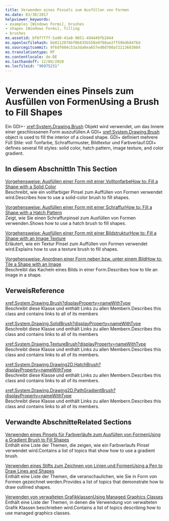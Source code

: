 ```yaml
---
title: Verwenden eines Pinsels zum Ausfüllen von Formen
ms.date: 03/30/2017
helpviewer_keywords:
- examples [Windows Forms], brushes
- shapes [Windows Forms], filling
- brushes
ms.assetid: bf8f7fff-5a90-41e8-9051-494449fb2844
ms.openlocfilehash: bb8112076bf0b835b558a9f88ae2ff59bdb8476d
ms.sourcegitcommit: 9f6df084c53a3da0ea657ed0d708a72213683084
ms.translationtype: MT
ms.contentlocale: de-DE
ms.lasthandoff: 12/09/2020
ms.locfileid: "96975231"
---
```

# <a name="using-a-brush-to-fill-shapes"></a><span data-ttu-id="e45c2-102">Verwenden eines Pinsels zum Ausfüllen von Formen</span><span class="sxs-lookup"><span data-stu-id="e45c2-102">Using a Brush to Fill Shapes</span></span>
<span data-ttu-id="e45c2-103">Ein GDI+- <xref:System.Drawing.Brush> Objekt wird verwendet, um das Innere einer geschlossenen Form auszufüllen.</span><span class="sxs-lookup"><span data-stu-id="e45c2-103">A GDI+ <xref:System.Drawing.Brush> object is used to fill the interior of a closed shape.</span></span> <span data-ttu-id="e45c2-104">GDI+ definiert mehrere Füll Stile: voll Tonfarbe, Schraffurmuster, Bildtextur und Farbverlauf.</span><span class="sxs-lookup"><span data-stu-id="e45c2-104">GDI+ defines several fill styles: solid color, hatch pattern, image texture, and color gradient.</span></span>  
  
## <a name="in-this-section"></a><span data-ttu-id="e45c2-105">In diesem Abschnitt</span><span class="sxs-lookup"><span data-stu-id="e45c2-105">In This Section</span></span>  
 [<span data-ttu-id="e45c2-106">Vorgehensweise: Ausfüllen einer Form mit einer Volltonfarbe</span><span class="sxs-lookup"><span data-stu-id="e45c2-106">How to: Fill a Shape with a Solid Color</span></span>](how-to-fill-a-shape-with-a-solid-color.md)  
 <span data-ttu-id="e45c2-107">Beschreibt, wie ein vollfarbiger Pinsel zum Auffüllen von Formen verwendet wird.</span><span class="sxs-lookup"><span data-stu-id="e45c2-107">Describes how to use a solid-color brush to fill shapes.</span></span>  
  
 [<span data-ttu-id="e45c2-108">Vorgehensweise: Ausfüllen einer Form mit einer Schraffur</span><span class="sxs-lookup"><span data-stu-id="e45c2-108">How to: Fill a Shape with a Hatch Pattern</span></span>](how-to-fill-a-shape-with-a-hatch-pattern.md)  
 <span data-ttu-id="e45c2-109">Zeigt, wie Sie einen Schraffurpinsel zum Ausfüllen von Formen verwenden.</span><span class="sxs-lookup"><span data-stu-id="e45c2-109">Shows how to use a hatch brush to fill shapes.</span></span>  
  
 [<span data-ttu-id="e45c2-110">Vorgehensweise: Ausfüllen einer Form mit einer Bildstruktur</span><span class="sxs-lookup"><span data-stu-id="e45c2-110">How to: Fill a Shape with an Image Texture</span></span>](how-to-fill-a-shape-with-an-image-texture.md)  
 <span data-ttu-id="e45c2-111">Erläutert, wie ein Textur Pinsel zum Auffüllen von Formen verwendet wird.</span><span class="sxs-lookup"><span data-stu-id="e45c2-111">Explains how to use a texture brush to fill shapes.</span></span>  
  
 [<span data-ttu-id="e45c2-112">Vorgehensweise: Anordnen einer Form neben bzw. unter einem Bild</span><span class="sxs-lookup"><span data-stu-id="e45c2-112">How to: Tile a Shape with an Image</span></span>](how-to-tile-a-shape-with-an-image.md)  
 <span data-ttu-id="e45c2-113">Beschreibt das Kacheln eines Bilds in einer Form.</span><span class="sxs-lookup"><span data-stu-id="e45c2-113">Describes how to tile an image in a shape.</span></span>  
  
## <a name="reference"></a><span data-ttu-id="e45c2-114">Verweis</span><span class="sxs-lookup"><span data-stu-id="e45c2-114">Reference</span></span>  
 <xref:System.Drawing.Brush?displayProperty=nameWithType>  
 <span data-ttu-id="e45c2-115">Beschreibt diese Klasse und enthält Links zu allen Membern.</span><span class="sxs-lookup"><span data-stu-id="e45c2-115">Describes this class and contains links to all of its members</span></span>  
  
 <xref:System.Drawing.SolidBrush?displayProperty=nameWithType>  
 <span data-ttu-id="e45c2-116">Beschreibt diese Klasse und enthält Links zu allen Membern.</span><span class="sxs-lookup"><span data-stu-id="e45c2-116">Describes this class and contains links to all of its members</span></span>  
  
 <xref:System.Drawing.TextureBrush?displayProperty=nameWithType>  
 <span data-ttu-id="e45c2-117">Beschreibt diese Klasse und enthält Links zu allen Membern.</span><span class="sxs-lookup"><span data-stu-id="e45c2-117">Describes this class and contains links to all of its members.</span></span>  
  
 <xref:System.Drawing.Drawing2D.HatchBrush?displayProperty=nameWithType>  
 <span data-ttu-id="e45c2-118">Beschreibt diese Klasse und enthält Links zu allen Membern.</span><span class="sxs-lookup"><span data-stu-id="e45c2-118">Describes this class and contains links to all of its members.</span></span>  
  
 <xref:System.Drawing.Drawing2D.PathGradientBrush?displayProperty=nameWithType>  
 <span data-ttu-id="e45c2-119">Beschreibt diese Klasse und enthält Links zu allen Membern.</span><span class="sxs-lookup"><span data-stu-id="e45c2-119">Describes this class and contains links to all of its members.</span></span>  
  
## <a name="related-sections"></a><span data-ttu-id="e45c2-120">Verwandte Abschnitte</span><span class="sxs-lookup"><span data-stu-id="e45c2-120">Related Sections</span></span>  
 [<span data-ttu-id="e45c2-121">Verwenden eines Pinsels für Farbverläufe zum Ausfüllen von Formen</span><span class="sxs-lookup"><span data-stu-id="e45c2-121">Using a Gradient Brush to Fill Shapes</span></span>](using-a-gradient-brush-to-fill-shapes.md)  
 <span data-ttu-id="e45c2-122">Enthält eine Liste der Themen, die zeigen, wie ein Farbverlaufs Pinsel verwendet wird.</span><span class="sxs-lookup"><span data-stu-id="e45c2-122">Contains a list of topics that show how to use a gradient brush.</span></span>  
  
 [<span data-ttu-id="e45c2-123">Verwenden eines Stifts zum Zeichnen von Linien und Formen</span><span class="sxs-lookup"><span data-stu-id="e45c2-123">Using a Pen to Draw Lines and Shapes</span></span>](using-a-pen-to-draw-lines-and-shapes.md)  
 <span data-ttu-id="e45c2-124">Enthält eine Liste der Themen, die veranschaulichen, wie Sie in Form von Formen gezeichnet werden.</span><span class="sxs-lookup"><span data-stu-id="e45c2-124">Provides a list of topics that demonstrate how to draw outlined shapes.</span></span>  
  
 [<span data-ttu-id="e45c2-125">Verwenden von verwalteten Grafikklassen</span><span class="sxs-lookup"><span data-stu-id="e45c2-125">Using Managed Graphics Classes</span></span>](using-managed-graphics-classes.md)  
 <span data-ttu-id="e45c2-126">Enthält eine Liste der Themen, in denen die Verwendung von verwalteten Grafik Klassen beschrieben wird.</span><span class="sxs-lookup"><span data-stu-id="e45c2-126">Contains a list of topics describing how to use managed graphics classes.</span></span>
